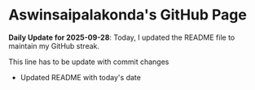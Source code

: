 # Aswinsaipalakonda's GitHub Page

**Daily Update for 2025-09-28**: Today, I updated the README file to maintain my GitHub streak.

This line has to be update with commit changes
 - Updated README with today's date 
